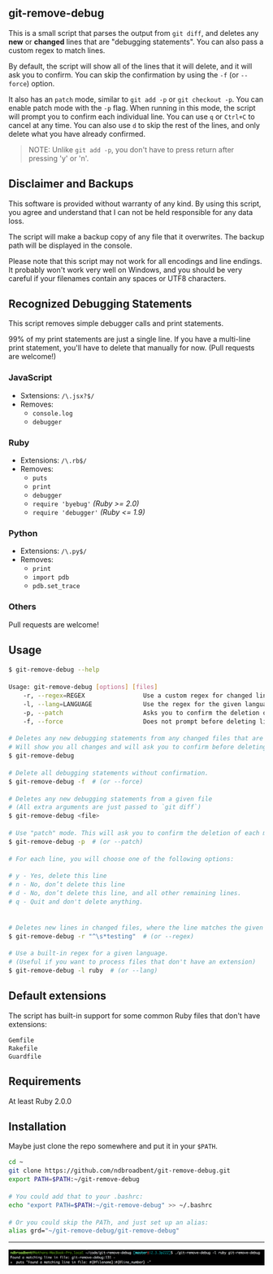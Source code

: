 ## git-remove-debug

This is a small script that parses the output from `git diff`, and deletes any **new** or **changed** lines that are "debugging statements". You can also pass a custom regex to match lines.

By default, the script will show all of the lines that it will delete, and it will ask you to confirm. You can skip the confirmation by using the `-f` (or `--force`) option.

It also has an `patch` mode, similar to `git add -p` or `git checkout -p`. You can enable patch mode with the `-p` flag. When running in this mode, the script will prompt you to confirm each individual line. You can use `q` or `Ctrl+C` to cancel at any time. You can also use `d` to skip the rest of the lines, and only delete what you have already confirmed.

> NOTE: Unlike `git add -p`, you don't have to press return after pressing 'y' or 'n'.


## Disclaimer and Backups

This software is provided without warranty of any kind. By using this script, you agree and understand that I can not be held responsible for any data loss.

The script will make a backup copy of any file that it overwrites. The backup path will be displayed in the console.

Please note that this script may not work for all encodings and line endings. It probably won't work very well on Windows, and you should be very careful if your filenames contain any spaces or UTF8 characters.


## Recognized Debugging Statements

This script removes simple debugger calls and print statements.

99% of my print statements are just a single line. If you have a multi-line print statement, you'll have to delete that manually for now. (Pull requests are welcome!)


### JavaScript

* Sxtensions: `/\.jsx?$/`
* Removes:
  * `console.log`
  * `debugger`

### Ruby

* Extensions: `/\.rb$/`
* Removes:
  * `puts`
  * `print`
  * `debugger`
  * `require 'byebug'`    *(Ruby >= 2.0)*
  * `require 'debugger'`  *(Ruby <= 1.9)*

### Python

* Extensions: `/\.py$/`
* Removes:
  * `print`
  * `import pdb`
  * `pdb.set_trace`

### Others

Pull requests are welcome!


## Usage

```bash
$ git-remove-debug --help

Usage: git-remove-debug [options] [files]
    -r, --regex=REGEX                Use a custom regex for changed lines
    -l, --lang=LANGUAGE              Use the regex for the given language
    -p, --patch                      Asks you to confirm the deletion of each matching line
    -f, --force                      Does not prompt before deleting lines

# Deletes any new debugging statements from any changed files that are supported.
# Will show you all changes and will ask you to confirm before deleting.
$ git-remove-debug

# Delete all debugging statements without confirmation.
$ git-remove-debug -f  # (or --force)

# Deletes any new debugging statements from a given file
# (All extra arguments are just passed to `git diff`)
$ git-remove-debug <file>

# Use "patch" mode. This will ask you to confirm the deletion of each matching line.
$ git-remove-debug -p  # (or --patch)

# For each line, you will choose one of the following options:

# y - Yes, delete this line
# n - No, don’t delete this line
# d - No, don’t delete this line, and all other remaining lines.
# q - Quit and don't delete anything.


# Deletes new lines in changed files, where the line matches the given regex
$ git-remove-debug -r "^\s*testing"  # (or --regex)

# Use a built-in regex for a given language.
# (Useful if you want to process files that don't have an extension)
$ git-remove-debug -l ruby  # (or --lang)
```


## Default extensions

The script has built-in support for some common Ruby files that don't have extensions:

```
Gemfile
Rakefile
Guardfile
```


## Requirements

At least Ruby 2.0.0


## Installation

Maybe just clone the repo somewhere and put it in your `$PATH`.

```bash
cd ~
git clone https://github.com/ndbroadbent/git-remove-debug.git
export PATH=$PATH:~/git-remove-debug

# You could add that to your .bashrc:
echo "export PATH=$PATH:~/git-remove-debug" >> ~/.bashrc

# Or you could skip the PATh, and just set up an alias:
alias grd="~/git-remove-debug/git-remove-debug"
```


---------------------------------------------------

![Debug-ception](debug-ception.png)
